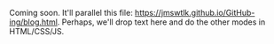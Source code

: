 Coming soon. It'll parallel this file: https://jmswtlk.github.io/GitHub-ing/blog.html. Perhaps, we'll drop text here and do the other modes in HTML/CSS/JS. 
